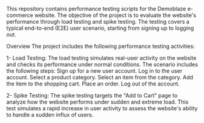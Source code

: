 This repository contains performance testing scripts for the Demoblaze e-commerce website. The objective of the project is to evaluate the website's performance through load testing and spike testing. The testing covers a typical end-to-end (E2E) user scenario, starting from signing up to logging out.

Overview
The project includes the following performance testing activities:

1- Load Testing:
	  The load testing simulates real-user activity on the website and checks its performance under normal conditions.
    The scenario includes the following steps:
    Sign up for a new user account.
    Log in to the user account.
    Select a product category.
    Select an item from the category.
    Add the item to the shopping cart.
    Place an order.
    Log out of the account.


2- Spike Testing:
    The spike testing targets the "Add to Cart" page to analyze how the website performs under sudden and extreme load.
    This test simulates a rapid increase in user activity to assess the website's ability to handle a sudden influx of users.
